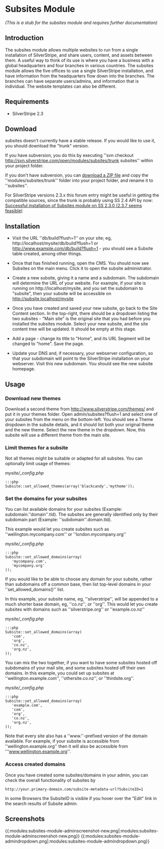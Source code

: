 # Subsites Module

*(This is a stub for the subsites module and requires further documentation)*

## Introduction

The subsites module allows multiple websites to run from a single installation of SilverStripe, and share users,
content, and assets between them. A useful way to think of its use is where you have a business with a global
headquarters and four branches in various countries. The subsites module allows the five offices to use a single
SilverStripe installation, and have information from the headquarters flow down into the branches. The branches can have
separate users/admins, and information that is individual. The website templates can also be different.

## Requirements

*  SilverStripe 2.3

## Download

subsites doesn't currently have a stable release.  If you would like to use it, you should download the "trunk" version.

If you have subversion, you do this by executing ''svn checkout http://svn.silverstripe.com/open/modules/subsites/trunk
subsites'' within your project folder.

If you don't have subversion, you can [download a ZIP
file](http://open.silverstripe.com/changeset/latest/modules/subsites/trunk?old_path=/&filename=/modules/subsites/trunk&format=zip)
and copy the ''modules/subsites/trunk'' folder into your project folder, and rename it to ''subsites''.

For SilverStripe versions 2.3.x this forum entry might be useful in getting the compatible sources, since the trunk is
probably using SS 2.4 API by now: [Successful installation of Subsites module on SS 2.3.0 (2.3.7 seems
feasible)](http://www.silverstripe.org/all-other-modules/show/281695#post281695)

## Installation


*  Visit the URL ''db/build?flush=1'' on your site; eg, http://localhost/mysite/db/build?flush=1 or
http://www.example.com/db/build?flush=1 - you should see a Subsite table created, among other things.

*  Once that has finished running, open the CMS.  You should now see Subsites on the main menu.  Click it to open the
subsite administrator.

*  Create a new subsite, giving it a name and a subdomain.  The subdomain will determine the URL of your website.  For
example, if your site is running on http://localhost/mysite, and you set the subdomain to "subsite", then your subsite
will be accessible on http://subsite.localhost/mysite

*  Once you have created and saved your new subsite, go back to the Site Content section.  In the top-right, there
should be a dropdown listing the two subsites - "Main site" is the original site that you had before you installed the
subsites module.  Select your new subsite, and the site content tree will be updated.  It should be empty at this stage.

*  Add a page - change its title to "Home", and its URL Segment will be changed to "home".  Save the page.

*  Update your DNS and, if necessary, your webserver configuration, so that your subdomain will point to the
SilverStripe installation on your webserver.  Visit this new subdomain.  You should see the new subsite homepage.

## Usage


### Download new themes

Download a second theme from http://www.silverstripe.com/themes/ and put it in your themes folder.  Open
admin/subsites?flush=1 and select one of your subsites from the menu on the bottom-left.  You should see a Theme
dropdown in the subsite details, and it should list both your original theme and the new theme.  Select the new theme in
the dropdown.  Now, this subsite will use a different theme from the main site.

### Limit themes for a subsite

Not all themes might be suitable or adapted for all subsites. You can optionally limit usage of themes:

*mysite/_config.php*

	:::php
	Subsite::set_allowed_themes(array('blackcandy','mytheme'));


### Set the domains for your subsites

You can list available domains for your subsites (Example: subdomain.''domain''.tld). The subsites are generally
identified only by their subdomain part (Example: ''subdomain''.domain.tld).

This example would let you create subsites such as ''wellington.mycompany.com'' or ''london.mycompany.org''

*mysite/_config.php*

	:::php
	Subsite::set_allowed_domains(array(
	   'mycompany.com',
	   'mycompany.org'
	));


If you would like to be able to choose any domain for your subsite, rather than subdomains off a common base, then list
top-level domains in your ''set_allowed_domains()'' list.

In this example, your subsite name, eg, ''silverstripe'', will be appended to a much shorter base domain, eg, ''co.nz'',
or ''org''.  This would let you create subsites with domains such as ''silverstripe.org'' or ''example.co.nz''

*mysite/_config.php*

	:::php
	Subsite::set_allowed_domains(array(
	   'com',
	   'org',
	   'co.nz',
	   'org.nz',
	));


You can mix the two together, if you want to have some subsites hosted off subdomains of your mail site, and some
subsites hosted off their own domains.  In this example, you could set up subsites at ''wellington.example.com'',
''othersite.co.nz'', or ''thirdsite.org''.

*mysite/_config.php*

	:::php
	Subsite::set_allowed_domains(array(
	   'example.com',
	   'com',
	   'org',
	   'co.nz',
	   'org.nz',
	));


Note that every site also has a ''www.''-prefixed version of the domain available.  For example, if your subsite is
accessible from ''wellington.example.org'' then it will also be accessible from '''www.wellington.example.org''.

### Access created domains

Once you have created some subsites/domains in your admin, you can check the overall functionality of subsites by

	
	http://your.primary-domain.com/subsite-metadata-url?SubsiteID=1

In some Browsers the SubsiteID is visible if you hover over the "Edit" link in the search results of Subsite admin.

## Screenshots

{{:modules:subsites-module-adminscreenshot-new.png|:modules:subsites-module-adminscreenshot-new.png}}
{{:modules:subsites-module-admindropdown.png|:modules:subsites-module-admindropdown.png}}
